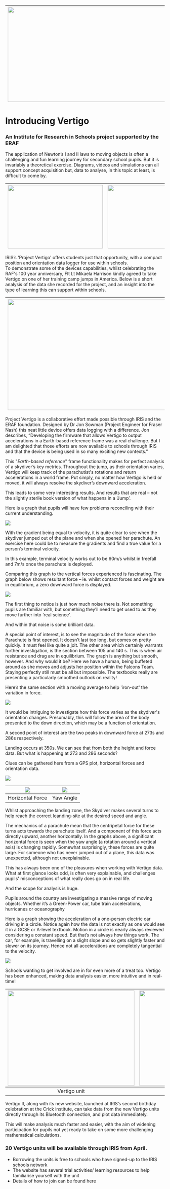 






| <img src="https://github.com/SGSVertigo/vertigo-instructions/blob/master/RAF-Falcons.jpg" width="500" height="300" />                    |  <img src="https://github.com/SGSVertigo/vertigo-instructions/blob/master/RAF_logo.jpg" width="500" height="300" />     | 
:--------------------------------------:   |   :------------------------:



# Introducing Vertigo 
### An Institute for Research in Schools project supported by the ERAF

The application of Newton’s I and II laws to moving objects is often a challenging and fun learning journey for secondary school pupils.  But it is invariably a theoretical exercise.  Diagrams, videos and simulations can all support concept acquisition but, data to analyse, in this topic at least, is difficult to come by.


<img src="https://github.com/SGSVertigo/vertigo-instructions/blob/master/IRIS_logo.png" width="300" height="200" />                             |  <img src="https://github.com/SGSVertigo/vertigo-instructions/blob/master/Vertigo_logo.jpg" width="300" height="200" />                   | <img src="https://github.com/SGSVertigo/vertigo-instructions/blob/master/Eleanor_Stride-eraf.jpg" width="300" height="200" />
:------------------------------------------:|:--------------------------:|:-------------------------------------------:
             


IRIS’s 'Project Vertigo' offers students just that opportunity, with a compact position and orientation data logger for use within schools.  
To demonstrate some of the devices capabilities, whilst celebrating the RAF's 100 year anniversary, Flt Lt Mikaela Harrison kindly agreed to take Vertigo on one of her training camp jumps in America. Below is a short analysis of the data she recorded for the project, and an insight into the type of learning this can support within schools.

| <img src="https://github.com/SGSVertigo/vertigo-instructions/blob/master/Mikaela.jpg" width="500" height="350" />                    |  <img src="https://github.com/SGSVertigo/vertigo-instructions/blob/master/Parachute-raf.jpg" width="650" height="350" />     | 
:--------------------------------------:   |   :------------------------:


Project Vertigo is a collaborative effort made possible through IRIS and the ERAF foundation.  Designed by Dr Jon Sowman (Project Engineer for Fraser Nash) this neat little device offers data logging with a difference.
Jon describes, “Developing the firmware that allows Vertigo to output accelerations in a Earth-based reference frame was a real challenge.  But I am delighted that those efforts are now available to schools through IRIS and that the device is being used in so many exciting new contexts.”




This "*Earth-based reference*" frame functionality makes for perfect analysis of a skydiver’s key metrics.  Throughout the jump, as their orientation varies, Vertigo will keep track of the parachutist's rotations and return accelerations in a world frame.  Put simply, no matter how Vertigo is held or moved, it will always resolve the skydiver’s downward acceleration.


This leads to some very interesting results.  And results that are real – not the slightly sterile book version of what happens in a ‘Jump’.

Here is a graph that pupils will have few problems reconciling with their current understanding.

![](Height_raf.jpg) 


With the gradient being equal to velocity, it is quite clear to see when the skydiver jumped out of the plane and when she opened her parachute.  An exercise here could be to measure the gradients and find a true value for a person’s terminal velocity.


In this example, terminal velocity works out to be 60m/s whilst in freefall and 7m/s once the parachute is deployed.


Comparing this graph to the vertical forces experienced is fascinating.
The graph below shows resultant force – ie. whilst contact forces and weight are in equilibrium, a zero downward force is displayed.

![](Mikaela_Falcon.jpg) 

The first thing to notice is just how much noise there is.  Not something pupils are familiar with, but something they’ll need to get used to as they move further into ‘real science’.

And within that noise is some brilliant data.


A special point of interest, is to see the magnitude of the force when the Parachute is first opened.  It doesn’t last too long, but comes on pretty quickly.  It must feel like quite a jolt.
The other area which certainly warrants further investigation, is the section between 105 and 140 s.  This is when air resistance and drag are in equilibrium.  The graph is anything but smooth, however.  And why would it be?  Here we have a human, being buffeted around as she moves and adjusts her position within the Falcons Team.  Staying perfectly still must be all but impossible.  The textbooks really are presenting a particularly smoothed outlook on reality!


Here’s the same section with a moving average to help 'iron-out' the variation in force.

![](Average_Force.jpg)   

It would be intriguing to investigate how this force varies as the skydiver's orientation changes.  Presumably, this will follow the area of the body presented to the down direction, which may be a function of orientation.

A second point of interest are the two peaks in downward force at 273s and 286s respectively.

Landing occurs at 350s.  We can see that from both the height and force data.  But what is happening at 273 and 286 seconds?

Clues can be gathered here from a GPS plot, horizontal forces and orientation data.

![](RAF-GPS-TRACK.jpg)     



![](Horizontal-force2.jpg)               |  ![](Yaw_raf2.jpg)        | 
:--------------------------------------:|:------------------------:| 
 Horizontal Force                       |  Yaw Angle              


Whilst approaching the landing zone, the Skydiver makes several turns to help reach the correct leanding-site at the desired speed and angle.

The mechanics of a parachute mean that the centripetal force for these turns acts towards the parachute itself.  And a component of this force acts directly upward, another horizontally.  In the graphs above, a significant horizontal force is seen when the yaw angle (a rotation around a vertical axis) is changing rapidly. Somewhat surprisingly, these forces are quite large.  For someone who has never jumped out of a plane, this data was unexpected, although not unexplainable.


This has always been one of the pleasures when working with Vertigo data.  What at first glance looks odd, is often very explainable, and challenges pupils' misconceptions of what really does go on in real life.

And the scope for analysis is huge.

Pupils around the country are investigating a massive range of moving objects.  Whether it’s a Green-Power car, tube train accelerations, hurricanes or oceanography 

Here is a graph showing the acceleration of a one-person electric car driving in a circle.  Notice again how the data is not exactly as one would see it in a GCSE or A-level textbook.  Motion in a circle is nearly always reviewed considering a constant speed.  But that’s not always how things work.  The car, for example, is travelling on a slight slope and so gets slightly faster and slower on its journey.  Hence not all accelerations are completely tangential to the velocity.   

 
![](Circle5.jpg)   

Schools wanting to get involved are in for even more of a treat too.  Vertigo has been enhanced, making data analysis easier, more intuitive and in real-time!


<img src="https://github.com/SGSVertigo/vertigo-instructions/blob/master/VertigoII.jpg" width="400" height="300" />        |  <img src="https://github.com/SGSVertigo/vertigo-instructions/blob/master/new_webpage.jpg" width="400" height="300" />      | 
:--------------------------------------:|:------------------------:| 
Vertigo unit                 |           New Web based analysis       





Vertigo II, along with its new website, launched at IRIS’s second birthday celebration at the Crick institute, can take data from the new Vertigo units directly through its Bluetooth connection, and plot data immediately.

This will make analysis much faster and easier, with the aim of widening participation for pupils not yet ready to take on some more challenging mathematical calculations.



### 20 Vertigo units will be available through IRIS from April.  

* Borrowing the units is free to schools who have signed-up to the IRIS schools network
* The website has several trial activities/ learning resources to help familiarise yourself with the unit
* Details of how to join can be found here







  

